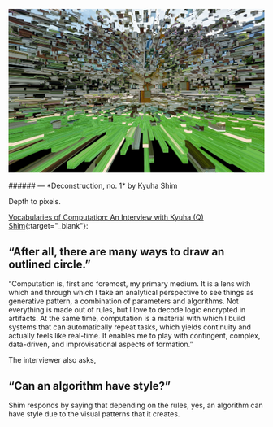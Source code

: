<a name="kyuhashim01"></a>

<p class="fill"><img src="images/12/kyuhashim.jpg"></p>
###### —  *Deconstruction, no. 1* by Kyuha Shim

Depth to pixels.

[Vocabularies of Computation: An Interview with Kyuha (Q) Shim](https://walkerart.org/magazine/kyuha-q-shim-interview-computation-design){:target="_blank"}:

## “After all, there are many ways to draw an outlined circle.”

“Computation is, first and foremost, my primary medium. It is a lens with which and through which I take an analytical perspective to see things as generative pattern, a combination of parameters and algorithms. Not everything is made out of rules, but I love to decode logic encrypted in artifacts. At the same time, computation is a material with which I build systems that can automatically repeat tasks, which yields continuity and actually feels like real-time. It enables me to play with contingent, complex, data-driven, and improvisational aspects of formation.”

The interviewer also asks,

## “Can an algorithm have style?”

Shim responds by saying that depending on the rules, yes, an algorithm can have style due to the visual patterns that it creates.
